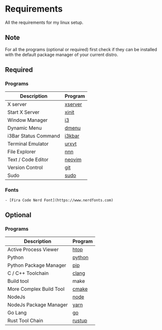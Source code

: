 # Requirements
All the requirements for my linux setup.

## Note
For all the programs (optional or required) first check if they can be installed with the default package manager of your current distro.

## Required
### Programs
| Description             | Program                                                 |
| ----------------------- | ------------------------------------------------------- |
| X server                | [xserver](https://www.x.org/wiki/ModuleComponentList)   |
| Start X Server          | [xinit](https://www.x.org/wiki/ModuleComponentList)     |
| Window Manager          | [i3](https://i3wm.org)                                  |
| Dynamic Menu            | [dmenu](https://tools.suckless.org/dmenu)               |
| i3Bar Status Command    | [i3kbar](https://github.com/arpitchakladar/i3kbar)      |
| Terminal Emulator       | [urxvt](https://github.com/exg/rxvt-unicode)            |
| File Explorer           | [nnn](https://github.com/jarun/nnn)                     |
| Text / Code Editor      | [neovim](https://neovim.io)                             |
| Version Control         | [git](https://git-scm.com)                              |
| Sudo                    | [sudo](https://www.sudo.ws)                             |

### Fonts
	- [Fira Code Nerd Font](https://www.nerdfonts.com)

## Optional
### Programs
| Description             | Program                                                  |
| ----------------------- | -------------------------------------------------------- |
| Active Process Viewer   | [htop](https://htop.dev)                                 |
| Python                  | [python](https://www.python.org)                         |
| Python Package Manager  | [pip](https://pip.pypa.io/en/stable/installation)        |
| C / C++ Toolchain       | [clang](https://releases.llvm.org/download.html)         |
| Build tool              | make                                                     |
| More Complex Build Tool | [cmake](https://cmake.org/download)                      |
| NodeJs                  | [node](https://nodejs.org/en)                            |
| NodeJs Package Manager  | [yarn](https://classic.yarnpkg.com/lang/en/docs/install) |
| Go Lang                 | [go](https://go.dev)                                     |
| Rust Tool Chain         | [rustup](https://www.rust-lang.org/tools/install)        |
